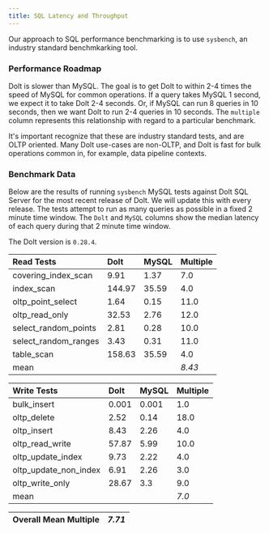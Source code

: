 ```yaml
---
title: SQL Latency and Throughput
---
```


Our approach to SQL performance benchmarking is to use `sysbench`, an
industry standard benchmkarking tool.

### Performance Roadmap

Dolt is slower than MySQL. The goal is to get Dolt to within 2-4 times
the speed of MySQL for common operations. If a query takes MySQL 1
second, we expect it to take Dolt 2-4 seconds. Or, if MySQL can run 8
queries in 10 seconds, then we want Dolt to run 2-4 queries in 10
seconds. The `multiple` column represents this relationship with
regard to a particular benchmark.

It's important recognize that these are industry standard tests, and
are OLTP oriented. Many Dolt use-cases are non-OLTP, and Dolt is fast
for bulk operations common in, for example, data pipeline contexts.

### Benchmark Data

Below are the results of running `sysbench` MySQL tests against Dolt
SQL Server for the most recent release of Dolt. We will update this
with every release. The tests attempt to run as many queries as
possible in a fixed 2 minute time window. The `Dolt` and `MySQL`
columns show the median latency of each query during that 2 minute
time window.

The Dolt version is `0.28.4`.

| Read Tests | Dolt | MySQL | Multiple |
| :--- | :--- | :--- | :--- |
| covering\_index\_scan | 9.91 | 1.37 | 7.0 |
| index\_scan | 144.97 | 35.59 | 4.0 |
| oltp\_point\_select | 1.64 | 0.15 | 11.0 |
| oltp\_read\_only | 32.53 | 2.76 | 12.0 |
| select\_random\_points | 2.81 | 0.28 | 10.0 |
| select\_random\_ranges | 3.43 | 0.31 | 11.0 |
| table\_scan | 158.63 | 35.59 | 4.0 |
| mean |  |  | _8.43_ |

| Write Tests | Dolt | MySQL | Multiple |
| :--- | :--- | :--- | :--- |
| bulk\_insert | 0.001 | 0.001 | 1.0 |
| oltp\_delete | 2.52 | 0.14 | 18.0 |
| oltp\_insert | 8.43 | 2.26 | 4.0 |
| oltp\_read\_write | 57.87 | 5.99 | 10.0 |
| oltp\_update\_index | 9.73 | 2.22 | 4.0 |
| oltp\_update\_non\_index | 6.91 | 2.26 | 3.0 |
| oltp\_write\_only | 28.67 | 3.3 | 9.0 |
| mean |  |  | _7.0_ |

| Overall Mean Multiple | _7.71_ |
| :--- | :--- |
<br/>
